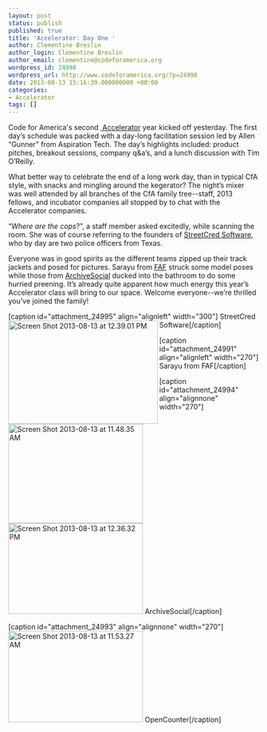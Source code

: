 ```yaml
---
layout: post
status: publish
published: true
title: 'Accelerator: Day One '
author: Clementine Breslin
author_login: Clementine Breslin
author_email: clementine@codeforamerica.org
wordpress_id: 24990
wordpress_url: http://www.codeforamerica.org/?p=24990
date: 2013-08-13 15:16:39.000000000 +00:00
categories:
- Accelerator
tags: []
---
```

<p dir="ltr">Code for America's second <a href="http://www.codeforamerica.org/accelerator-2013/"> Accelerator</a> year kicked off yesterday. The first day’s schedule was packed with a day-long facilitation session led by Allen “Gunner” from Aspiration Tech. The day’s highlights included: product pitches, breakout sessions, company q&amp;a’s, and a lunch discussion with Tim O’Reilly.</p>

What better way to celebrate the end of a long work day, than in typical CfA style, with snacks and mingling around the kegerator? The night’s mixer was well attended by all branches of the CfA family tree--staff, 2013 fellows, and incubator companies all stopped by to chat with the Accelerator companies.

“<em>Where are the cops</em>?”, a staff member asked excitedly, while scanning the room. She was of course referring to the founders of <a href="http://streetcredsoftware.com/">StreetCred Software</a>, who by day are two police officers from Texas.

Everyone was in good spirits as the different teams zipped up their track jackets and posed for pictures. Sarayu from <a href="http://www.familyassessmentform.com/">FAF</a> struck some model poses while those from <a href="http://archivesocial.com/">ArchiveSocial</a> ducked into the bathroom to do some hurried preening.
It’s already quite apparent how much energy this year’s Accelerator class will bring to our space. Welcome everyone--we’re thrilled you’ve joined the family!

[caption id="attachment_24995" align="alignleft" width="300"]<a href="http://www.codeforamerica.org/wp-content/uploads/2013/08/Screen-Shot-2013-08-13-at-12.39.01-PM.png"><img class="size-medium wp-image-24995" alt="Screen Shot 2013-08-13 at 12.39.01 PM" src="http://www.codeforamerica.org/wp-content/uploads/2013/08/Screen-Shot-2013-08-13-at-12.39.01-PM-300x207.png" width="300" height="207" align="left" /></a> StreetCred Software[/caption]

[caption id="attachment_24991" align="alignleft" width="270"]<a href="http://www.codeforamerica.org/wp-content/uploads/2013/08/Screen-Shot-2013-08-13-at-11.48.35-AM.png"><img class="wp-image-24991 " alt="Screen Shot 2013-08-13 at 11.48.35 AM" src="http://www.codeforamerica.org/wp-content/uploads/2013/08/Screen-Shot-2013-08-13-at-11.48.35-AM-300x221.png" width="270" height="199" align="left" /></a> Sarayu from FAF[/caption]

[caption id="attachment_24994" align="alignnone" width="270"]<a href="http://www.codeforamerica.org/wp-content/uploads/2013/08/Screen-Shot-2013-08-13-at-12.36.32-PM.png"><img class=" wp-image-24994" alt="Screen Shot 2013-08-13 at 12.36.32 PM" src="http://www.codeforamerica.org/wp-content/uploads/2013/08/Screen-Shot-2013-08-13-at-12.36.32-PM-300x202.png" width="270" height="182" /></a> ArchiveSocial[/caption]

[caption id="attachment_24993" align="alignnone" width="270"]<a href="http://www.codeforamerica.org/wp-content/uploads/2013/08/Screen-Shot-2013-08-13-at-11.53.27-AM.png"><img class=" wp-image-24993" alt="Screen Shot 2013-08-13 at 11.53.27 AM" src="http://www.codeforamerica.org/wp-content/uploads/2013/08/Screen-Shot-2013-08-13-at-11.53.27-AM-300x203.png" width="270" height="183" /></a> OpenCounter[/caption]
